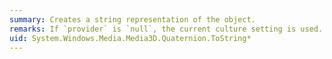 ```yaml
---
summary: Creates a string representation of the object.
remarks: If `provider` is `null`, the current culture setting is used.
uid: System.Windows.Media.Media3D.Quaternion.ToString*
---
```

